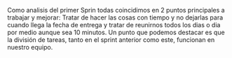 Como analisis del primer Sprin todas coincidimos en 2 puntos principales a trabajar y mejorar: Tratar de hacer las cosas con tiempo y no dejarlas para cuando llega la fecha de entrega y tratar de reunirnos todos los dias o dia por medio aunque sea 10 minutos.
Un punto que podemos destacar es que la división de tareas, tanto en el sprint anterior como este, funcionan en nuestro equipo.
